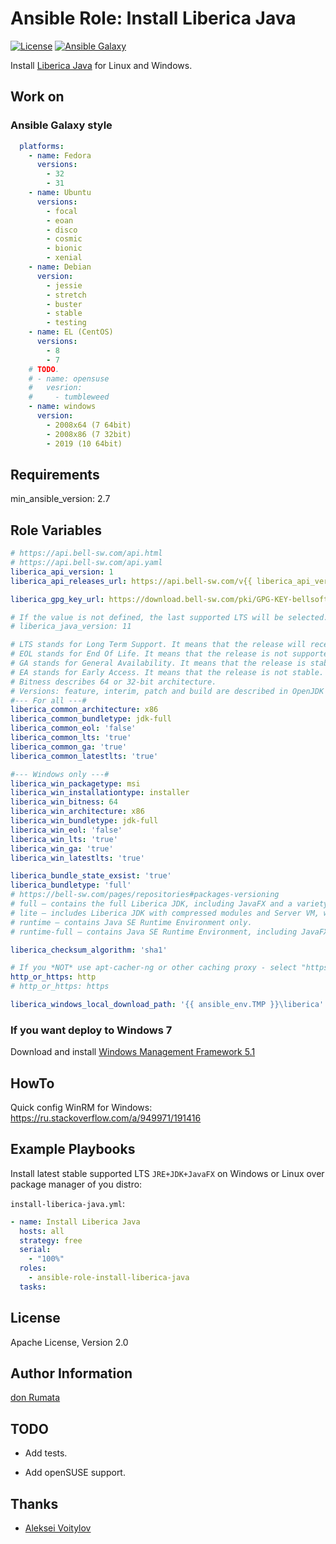 # Ansible Role: Install Liberica Java

[![License][license-image]][license-url] [![Ansible Galaxy][ansible-galaxy-image]][ansible-galaxy-url]

Install [Liberica Java](https://bell-sw.com/) for Linux and Windows.

## Work on

### Ansible Galaxy style

```yaml
  platforms:
    - name: Fedora
      versions:
        - 32
        - 31
    - name: Ubuntu
      versions:
        - focal
        - eoan
        - disco
        - cosmic
        - bionic
        - xenial
    - name: Debian
      version:
        - jessie
        - stretch
        - buster
        - stable
        - testing
    - name: EL (CentOS)
      versions:
        - 8
        - 7
    # TODO.
    # - name: opensuse
    #   vesrion:
    #     - tumbleweed
    - name: windows
      version:
        - 2008x64 (7 64bit)
        - 2008x86 (7 32bit)
        - 2019 (10 64bit)
```

## Requirements

min_ansible_version: 2.7

## Role Variables

```yaml
# https://api.bell-sw.com/api.html
# https://api.bell-sw.com/api.yaml
liberica_api_version: 1
liberica_api_releases_url: https://api.bell-sw.com/v{{ liberica_api_version }}/liberica/releases

liberica_gpg_key_url: https://download.bell-sw.com/pki/GPG-KEY-bellsoft

# If the value is not defined, the last supported LTS will be selected.
# liberica_java_version: 11

# LTS stands for Long Term Support. It means that the release will receive security updates for a long time.
# EOL stands for End Of Life. It means that the release is not supported anymore.
# GA stands for General Availability. It means that the release is stable.
# EA stands for Early Access. It means that the release is not stable.
# Bitness describes 64 or 32-bit architecture.
# Versions: feature, interim, patch and build are described in OpenJDK community document JEP 322
#--- For all ---#
liberica_common_architecture: x86
liberica_common_bundletype: jdk-full
liberica_common_eol: 'false'
liberica_common_lts: 'true'
liberica_common_ga: 'true'
liberica_common_latestlts: 'true'

#--- Windows only ---#
liberica_win_packagetype: msi
liberica_win_installationtype: installer
liberica_win_bitness: 64
liberica_win_architecture: x86
liberica_win_bundletype: jdk-full
liberica_win_eol: 'false'
liberica_win_lts: 'true'
liberica_win_ga: 'true'
liberica_win_latestlts: 'true'

liberica_bundle_state_exsist: 'true'
liberica_bundletype: 'full'
# https://bell-sw.com/pages/repositories#packages-versioning
# full — contains the full Liberica JDK, including JavaFX and a variety of JVMs for platforms that support it.
# lite — includes Liberica JDK with compressed modules and Server VM, without any extra packages.
# runtime — contains Java SE Runtime Environment only.
# runtime-full — contains Java SE Runtime Environment, including JavaFX.

liberica_checksum_algorithm: 'sha1'

# If you *NOT* use apt-cacher-ng or other caching proxy - select "https".
http_or_https: http
# http_or_https: https

liberica_windows_local_download_path: '{{ ansible_env.TMP }}\liberica'
```

### If you want deploy to Windows 7

Download and install [Windows Management Framework 5.1](https://www.microsoft.com/en-us/download/details.aspx?id=54616)

## HowTo

Quick config WinRM for Windows: <https://ru.stackoverflow.com/a/949971/191416>

## Example Playbooks

Install latest stable supported LTS `JRE+JDK+JavaFX` on Windows or Linux over package manager of you distro:

`install-liberica-java.yml`:

```yaml
- name: Install Liberica Java
  hosts: all
  strategy: free
  serial:
    - "100%"
  roles:
    - ansible-role-install-liberica-java
  tasks:
```

## License

Apache License, Version 2.0

## Author Information

[don Rumata](https://github.com/don-rumata)

## TODO

- Add tests.

- Add openSUSE support.

## Thanks

- [Aleksei Voitylov](mailto:aleksei.voitylov@bell-sw.com)

[license-image]: https://img.shields.io/github/license/don-rumata/ansible-role-install-liberica-java.svg
[license-url]: https://opensource.org/licenses/Apache-2.0

[ansible-galaxy-image]: https://img.shields.io/badge/galaxy-don__rumata.ansible__role__install__liberica__java-blue.svg
[ansible-galaxy-url]: https://galaxy.ansible.com/don_rumata/ansible_role_install_liberica_java
